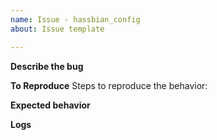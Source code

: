 ```yaml
---
name: Issue - hassbian_config
about: Issue template

---
```


**Describe the bug**


**To Reproduce**
Steps to reproduce the behavior:


**Expected behavior**


**Logs**
